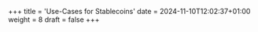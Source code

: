 +++
title = 'Use-Cases for Stablecoins'
date = 2024-11-10T12:02:37+01:00
weight = 8
draft = false
+++
